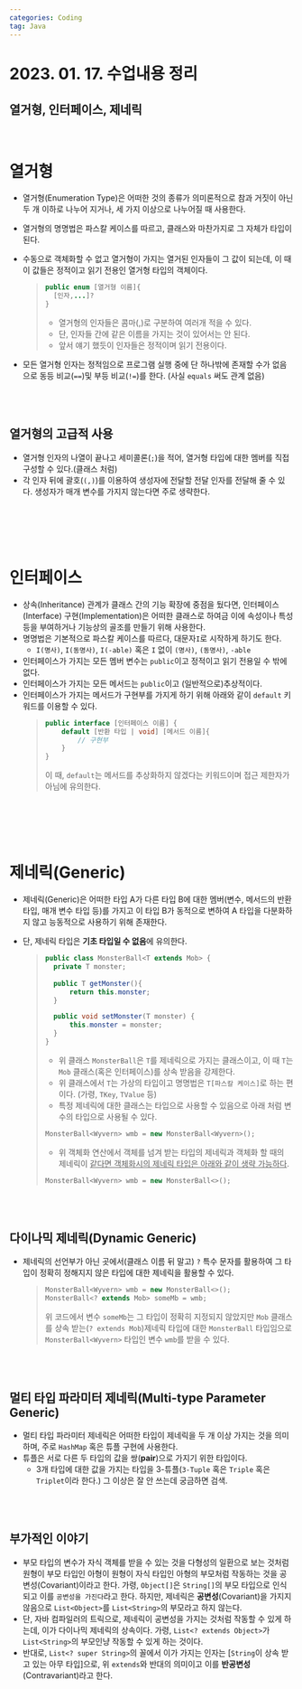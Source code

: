 ```yaml
---
categories: Coding	
tag: Java
---
```


# 2023. 01. 17. 수업내용 정리
## 열거형, 인터페이스, 제네릭

<br>

# 열거형
* 열거형(Enumeration Type)은 어떠한 것의 종류가 의미론적으로 참과 거짓이 아닌 두 개 이하로 나누어 지거나, 세 가지 이상으로 나누어질 때 사용한다. 
* 열거형의 명명법은 파스칼 케이스를 따르고, 클래스와 마찬가지로 그 자체가 타입이 된다. 
* 수동으로 객체화할 수 없고 열거형이 가지는 열거된 인자들이 그 값이 되는데, 이 때 이 값들은 정적이고 읽기 전용인 열거형 타입의 객체이다.
    >```java
    > public enum [열거형 이름]{
    >   [인자,...]?
    >}
    >```
    > * 열거형의 인자들은 콤마(,)로 구분하여 여러개 적을 수 있다.
    > * 단, 인자들 간에 같은 이름을 가지는 것이 있어서는 안 된다.
    > * 앞서 얘기 했듯이 인자들은 정적이며 읽기 전용이다.

* 모든 열거형 인자는 정적임으로 프로그램 실행 중에 단 하나밖에 존재할 수가 없음으로 동등 비교(`==`)및 부등 비교(`!=`)를 한다. (사실 `equals` 써도 관계 없음)

<br><br>
## 열거형의 고급적 사용
* 열거형 인자의 나열이 끝나고 세미콜론(`;`)을 적어, 열거형 타입에 대한 멤버를 직접 구성할 수 있다.(클래스 처럼)
* 각 인자 뒤에 괄호(`(,)`)를 이용하여 생성자에 전달할 전달 인자를 전달해 줄 수 있다. 생성자가 매개 변수를 가지지 않는다면 주로 생략한다.

<br><br><br><br>

# 인터페이스
* 상속(Inheritance) 관계가 클래스 간의 기능 확장에 중점을 뒀다면, 인터페이스(Interface) 구현(Implementation)은 어떠한 클래스로 하여금 이에 속성이나 특성 등을 부여하거나 기능상의 골조를 만들기 위해 사용한다. 
* 명명법은 기본적으로 파스칼 케이스를 따르다, 대문자`I`로 시작하게 하기도 한다.
  * `I(명사)`, `I(동명사)`, `I(-able)` 혹은 `I` 없이 `(명사)`, `(동명사)`, `-able`
* 인터페이스가 가지는 모든 멤버 변수는 `public`이고 정적이고 읽기 전용일 수 밖에 없다. 
* 인터페이스가 가지는 모든 메서드는 `public`이고 (일반적으로)추상적이다.
* 인터페이스가 가지는 메서드가 구현부를 가지게 하기 위해 아래와 같이 `default` 키워드를 이용할 수 있다. 
  >```java
  >public interface [인터페이스 이름] {
  >     default [반환 타입 | void] [메서드 이름]{
  >         // 구현부
  >     }     
  >}
  >```
  >이 때, `default`는 메서드를 추상화하지 않겠다는 키워드이며 접근 제한자가 아님에 유의한다.


<br><br><br><br>

# 제네릭(Generic)
* 제네릭(Generic)은 어떠한 타입 A가 다른 타입 B에 대한 멤버(변수, 메서드의 반환 타입, 매개 변수 타입 등)를 가지고 이 타입 B가 동적으로 변하여 A 타입을 다분화하지 않고 능동적으로 사용하기 위해 존재한다. 
* 단, 제네릭 타입은 **기초 타입일 수 없음**에 유의한다. 
    >```java
    >public class MonsterBall<T extends Mob> {
    >   private T monster;
    >   
    >   public T getMonster(){
    >       return this.monster;
    >   }  
    >
    >   public void setMonster(T monster) {
    >       this.monster = monster;
    >   }
    >}
    >```
    >* 위 클래스 `MonsterBall`은 `T`를 제네릭으로 가지는 클래스이고, 이 때 `T`는 `Mob` 클래스(혹은 인터페이스)를 상속 받음을 강제한다. 
    >* 위 클래스에서 `T`는 가상의 타입이고 명명법은 `T[파스칼 케이스]`로 하는 편이다. (가령, `TKey`, `TValue` 등)
    >* 특정 제네릭에 대한 클래스는 타입으로 사용할 수 있음으로 아래 처럼 변수의 타입으로 사용될 수 있다. 
    >```java
    >MonsterBall<Wyvern> wmb = new MonsterBall<Wyvern>();
    >```
    >* 위 객체화 연산에서 객체를 넘겨 받는 타입의 제네릭과 객체화 할 때의 제네릭이 <u>같다면 객체화시의 제네릭 타입은 아래와 같이 생략 가능하다</u>. 
    >```java
    >MonsterBall<Wyvern> wmb = new MonsterBall<>();
    >```

  <br><br>
## 다이나믹 제네릭(Dynamic Generic)
* 제네릭의 선언부가 아닌 곳에서(클래스 이름 뒤 말고) `?` 특수 문자를 활용하여 그 타입이 정확히 정해지지 않은 타입에 대한 제네릭을 활용할 수 있다. 
  >```java
  >MonsterBall<Wyvern> wmb = new MonsterBall<>();
  >MonsterBall<? extends Mob> someMb = wmb;
  >```
  >위 코드에서 변수 `someMb`는 그 타입이 정확히 지정되지 않았지만 `Mob` 클래스를 상속 받는(`? extends Mob`)제네릭 타입에 대한 `MonsterBall` 타입임으로 `MonsterBall<Wyvern>` 타입인 변수 `wmb`를 받을 수 있다.

<br><br>
## 멀티 타입 파라미터 제네릭(Multi-type Parameter Generic)
* 멀티 타입 파라미터 제네릭은 어떠한 타입이 제네릭을 두 개 이상 가지는 것을 의미하며, 주로 `HashMap` 혹은 튜플 구현에 사용한다. 
* 튜플은 서로 다른 두 타입의 값을 쌍(**pair**)으로 가지기 위한 타입이다. 
  * 3개 타입에 대한 값을 가지는 타입을 3-튜플(`3-Tuple` 혹은 `Triple` 혹은 `Triplet`이라 한다.) 그 이상은 잘 안 쓰는데 궁금하면 검색.

<br><br>
## 부가적인 이야기
* 부모 타입의 변수가 자식 객체를 받을 수 있는 것을 다형성의 일환으로 보는 것처럼 원형이 부모 타입인 아형이 원형이 자식 타입인 아형의 부모처럼 작동하는 것을 공변성(Covariant)이라고 한다. 가령, `Object[]`은 `String[]`의 부모 타입으로 인식되고 이를 `공변성을 가진다`라고 한다. 하지만, 제네릭은 **공변성**(Covariant)을 가지지 않음으로 `List<Object>`를 `List<String>`의 부모라고 하지 않는다. 
* 단, 자바 컴파일러의 트릭으로, 제네릭이 공변성을 가지는 것처럼 작동할 수 있게 하는데, 이가 다이나믹 제네릭의 상속이다. 가령, `List<? extends Object>`가 `List<String>`의 부모인냥 작동할 수 있게 하는 것이다.
* 반대로, `List<? super String>`의 꼴에서 이가 가지는 인자는 [`String`이 상속 받고 있는 아무 타입]으로, 위 `extends`와 반대의 의미이고 이를 **반공변성**(Contravariant)라고 한다.
